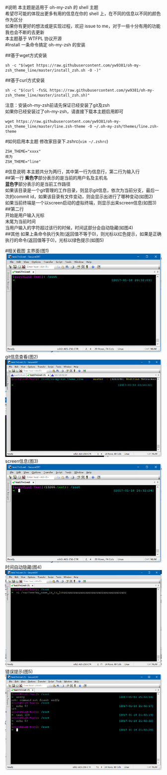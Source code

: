 #说明
本主题是适用于 oh-my-zsh 的 shell 主题  
希望尽可能的体现出更多有用的信息在你的 shell 上，在不同的信息以不同的颜色作为区分  
如果你有更好的想法或是实现过程，欢迎 issue to me，对于一些十分有用的功能我也会不断的去更新  
本主题基于 WTFPL 协议开源  
#Install
一条命令搞定 oh-my-zsh 的安装

##基于wget方式安装
```
sh -c "$(wget https://raw.githubusercontent.com/yw9381/oh-my-zsh_theme_line/master/install_zsh.sh -O -)"
```

##基于curl方式安装
```
sh -c "$(curl -fsSL https://raw.githubusercontent.com/yw9381/oh-my-zsh_theme_line/master/install_zsh.sh)"
```

注意：安装oh-my-zsh前请先保证已经安装了git及zsh  
如果你已经安装过了oh-my-zsh，请直接下载本主题启用即可
```
wget https://raw.githubusercontent.com/yw9381/oh-my-zsh_theme_line/master/line.zsh-theme -O ~/.oh-my-zsh/themes/line.zsh-theme
```
#如何启用本主题
修改家目录下.zshrc(```vim ~/.zshrc```)
```
ZSH_THEME="xxxx"
改为
ZSH_THEME="line"
```

#信息说明
本主题共分为两行，其中第一行为信息行，第二行为输入行  
##第一行
**紫色字**部分表示的是当前的用户名及主机名  
**蓝色字**部分表示的是当前工作路径  
如果该目录是一个git管理的工作目录，则显示git信息，依次为当前分支，最后一次的commit id，如果该目录有文件变动，则会显示出进行了哪种变动(如图2)  
如果当前终端是一个以screen启动的虚拟终端，则显示出来screen信息(如图3)  
##第二行  
开始是用户输入光标  
末尾为当前时间  
当用户输入的字符超过该行的时候，时间这部分会自动隐藏(如图4)  
##其他
如果上条命令执行失败(返回值不等于0)，则光标以红色提示，如果是正确执行的命令(返回值等于0)，光标以绿色提示(如图5)  

#相关截图
主界面(图1)  
![images/1.png](images/1.png)  
git信息查看(图2)  
![images/2.png](images/2.png)  
screen信息(图3)  
![images/3.png](images/3.png)  
时间自动隐藏(图4)  
![images/4.png](images/4.png)  
错误提示(图5)
![images/5.png](images/5.png)


